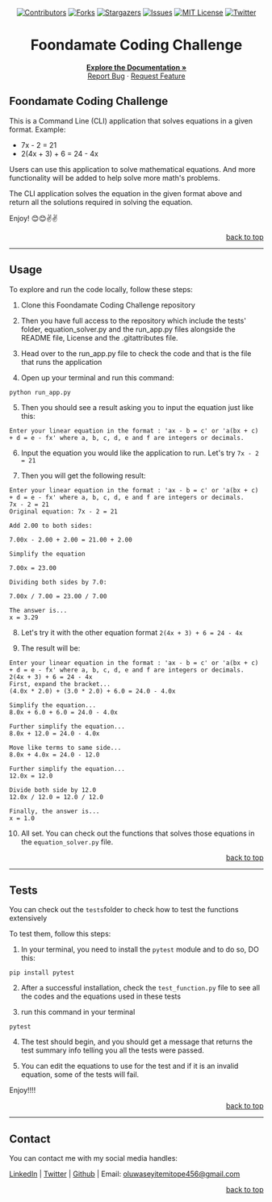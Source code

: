 <a name="readme-top"></a>

<!-- Project Shields -->
<div align="center">

  [![Contributors][contributors-shield]][contributors-url]
  [![Forks][forks-shield]][forks-url]
  [![Stargazers][stars-shield]][stars-url]
  [![Issues][issues-shield]][issues-url]
  [![MIT License][license-shield]][license-url]
  [![Twitter][twitter-shield]][twitter-url]
</div>

<!-- Project Name -->
<div align="center">
  <h1>Foondamate Coding Challenge</h1>
</div>

<div>
  <p align="center">
    <a href="https://github.com/Oluwatemmy/Foondamate-Coding-Challenge#readme"><strong>Explore the Documentation »</strong></a>
    <br />
    <a href="https://github.com/Oluwatemmy/Foondamate-Coding-Challenge/issues">Report Bug</a>
    ·
    <a href="https://github.com/Oluwatemmy/Foondamate-Coding-Challenge/issues">Request Feature</a>
  </p>
</div>


<!-- About the Project -->
## Foondamate Coding Challenge

This is a Command Line (CLI) application that solves equations in a given format. Example:

* 7x - 2 = 21
* 2(4x + 3) + 6 = 24 - 4x

Users can use this application to solve mathematical equations. And more functionality will be added to help solve more math's problems.

The CLI application solves the equation in the given format above and return all the solutions required in solving the equation.

Enjoy! 😊😊✌️✌️

<p align="right"><a href="#readme-top">back to top</a></p>

---

<!-- Installation -->
## Usage

To explore and run the code locally, follow these steps:

1. Clone this Foondamate Coding Challenge repository

2. Then you have full access to the repository which include the tests' folder, equation_solver.py and the run_app.py files alongside the README file, License and the .gitattributes file.

3.  Head over to the run_app.py file to check the code and that is the file that runs the application

4. Open up your terminal and run this command:
  ``` console
python run_app.py
```

5. Then you should see a result asking you to input the equation just like this:
  ```console
Enter your linear equation in the format : 'ax - b = c' or 'a(bx + c) + d = e - fx' where a, b, c, d, e and f are integers or decimals. 
```

6. Input the equation you would like the application to run. Let's try `7x - 2 = 21`

7. Then you will get the following result:
```console
Enter your linear equation in the format : 'ax - b = c' or 'a(bx + c) + d = e - fx' where a, b, c, d, e and f are integers or decimals.
7x - 2 = 21
Original equation: 7x - 2 = 21 

Add 2.00 to both sides:

7.00x - 2.00 + 2.00 = 21.00 + 2.00

Simplify the equation

7.00x = 23.00

Dividing both sides by 7.0:

7.00x / 7.00 = 23.00 / 7.00

The answer is...
x = 3.29 
```

8. Let's try it with the other equation format `2(4x + 3) + 6 = 24 - 4x`

9. The result will be:
  ```console
Enter your linear equation in the format : 'ax - b = c' or 'a(bx + c) + d = e - fx' where a, b, c, d, e and f are integers or decimals.
2(4x + 3) + 6 = 24 - 4x
First, expand the bracket...
(4.0x * 2.0) + (3.0 * 2.0) + 6.0 = 24.0 - 4.0x

Simplify the equation...
8.0x + 6.0 + 6.0 = 24.0 - 4.0x

Further simplify the equation...
8.0x + 12.0 = 24.0 - 4.0x

Move like terms to same side...
8.0x + 4.0x = 24.0 - 12.0

Further simplify the equation...
12.0x = 12.0

Divide both side by 12.0
12.0x / 12.0 = 12.0 / 12.0

Finally, the answer is...
x = 1.0 
```

10. All set. You can check out the functions that solves those equations in the `equation_solver.py` file.

<p align="right"><a href="#readme-top">back to top</a></p>

---

<!-- Tests -->
## Tests

You can check out the `tests`folder to check how to test the functions extensively 

To test them, follow this steps:

1. In your terminal, you need to install the `pytest` module and to do so, DO this:
  ```console
pip install pytest 
```

2. After a successful installation, check the `test_function.py` file to see all the codes and the equations used in these tests

3. run this command in your terminal 
  ```console
pytest 
```

4. The test should begin, and you should get a message that returns the test summary info telling you all the tests were passed.

5. You can edit the equations to use for the test and if it is an invalid equation, some of the tests will fail.

Enjoy!!!!

<p align="right"><a href="#readme-top">back to top</a></p>

---

<!-- Contact -->
## Contact

You can contact me with my social media handles:

[LinkedIn](https://www.linkedin.com/in/oluwatemmy15) | [Twitter](https://twitter.com/Oluwatemmy15) | [Github](https://github.com/Oluwatemmy) | Email: oluwaseyitemitope456@gmail.com


<p align="right"><a href="#readme-top">back to top</a></p>







<!-- Markdown Links & Images -->
[contributors-shield]: https://img.shields.io/github/contributors/Oluwatemmy/Foondamate-Coding-Challenge.svg?style=for-the-badge
[contributors-url]: https://github.com/Oluwatemmy/Foondamate-Coding-Challenge/graphs/contributors
[forks-shield]: https://img.shields.io/github/forks/Oluwatemmy/Foondamate-Coding-Challenge.svg?style=for-the-badge
[forks-url]: https://github.com/Oluwatemmy/Foondamate-Coding-Challenge/network/members
[stars-shield]: https://img.shields.io/github/stars/Oluwatemmy/Foondamate-Coding-Challenge.svg?style=for-the-badge
[stars-url]: https://github.com/Oluwatemmy/Foondamate-Coding-Challenge/stargazers
[issues-shield]: https://img.shields.io/github/issues/Oluwatemmy/Foondamate-Coding-Challenge.svg?style=for-the-badge
[issues-url]: https://github.com/Oluwatemmy/Foondamate-Coding-Challenge/issues
[license-shield]: https://img.shields.io/github/license/Oluwatemmy/Foondamate-Coding-Challenge.svg?style=for-the-badge
[license-url]: https://github.com/Oluwatemmy/Foondamate-Coding-Challenge/blob/main/LICENSE
[twitter-shield]: https://img.shields.io/badge/-@Oluwatemmy15-1ca0f1?style=for-the-badge&logo=twitter&logoColor=white&link=https://twitter.com/Oluwatemmy15
[twitter-url]: https://twitter.com/Oluwatemmy15
[python]: https://img.shields.io/badge/python-3670A0?style=for-the-badge&logo=python&logoColor=ffdd54
